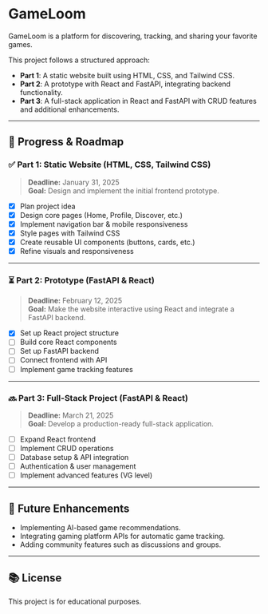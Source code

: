 # GameLoom

GameLoom is a platform for discovering, tracking, and sharing your favorite games. 

This project follows a structured approach:

- **Part 1**: A static website built using HTML, CSS, and Tailwind CSS.
- **Part 2**: A prototype with React and FastAPI, integrating backend functionality.
- **Part 3**: A full-stack application in React and FastAPI with CRUD features and additional enhancements.

---

## 🚀 Progress & Roadmap

### ✅ Part 1: Static Website (HTML, CSS, Tailwind CSS)
> **Deadline:** January 31, 2025  
> **Goal:** Design and implement the initial frontend prototype.

- [x] Plan project idea  
- [x] Design core pages (Home, Profile, Discover, etc.)  
- [x] Implement navigation bar & mobile responsiveness  
- [x] Style pages with Tailwind CSS  
- [x] Create reusable UI components (buttons, cards, etc.)  
- [x] Refine visuals and responsiveness

---

### ⏳ Part 2: Prototype (FastAPI & React)
> **Deadline:** February 12, 2025  
> **Goal:** Make the website interactive using React and integrate a FastAPI backend.

- [x] Set up React project structure  
- [ ] Build core React components  
- [ ] Set up FastAPI backend  
- [ ] Connect frontend with API  
- [ ] Implement game tracking features  

---

### 🔜 Part 3: Full-Stack Project (FastAPI & React)
> **Deadline:** March 21, 2025  
> **Goal:** Develop a production-ready full-stack application.

- [ ] Expand React frontend  
- [ ] Implement CRUD operations  
- [ ] Database setup & API integration  
- [ ] Authentication & user management 
- [ ] Implement advanced features (VG level)

---

## 🌟 Future Enhancements
- Implementing AI-based game recommendations.
- Integrating gaming platform APIs for automatic game tracking.
- Adding community features such as discussions and groups.

---

## 📚 License
This project is for educational purposes.

